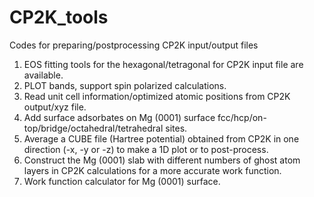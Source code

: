# CP2K_tools
Codes for preparing/postprocessing CP2K input/output files

1. EOS fitting tools for the hexagonal/tetragonal for CP2K input file are available. 
2. PLOT bands, support spin polarized calculations.
3. Read unit cell information/optimized atomic positions from CP2K output/xyz file.
4. Add surface adsorbates on Mg (0001) surface fcc/hcp/on-top/bridge/octahedral/tetrahedral sites.
5. Average a CUBE file (Hartree potential) obtained from CP2K in one direction (-x, -y or -z) to make a 1D plot or to post-process.
6. Construct the Mg (0001) slab with different numbers of ghost atom layers in CP2K calculations for a more accurate work function.
7. Work function calculator for Mg (0001) surface.
